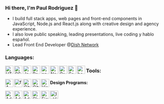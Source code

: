 ### Hi there, I'm Paul Rodriguez 👋

- I build full stack apps, web pages and front-end components in JavaScript, Node.js and React.js along with creative design and agency experience.
- I also love public speaking, leading presentations, live coding y hablo español.
- Lead Front End Developer @[Dish Network](https://www.dish.com)

### Languages:

<img align="left" alt="HTML5" width="26px" src="https://irp-cdn.multiscreensite.com/f592cd80/dms3rep/multi/html5_prodriguez_dev.svg" />
<img align="left" alt="CSS3" width="26px" src="https://irp-cdn.multiscreensite.com/f592cd80/dms3rep/multi/css3_prodriguez_dev.svg" />
<img align="left" alt="JavaScript" width="26px" src="https://irp-cdn.multiscreensite.com/f592cd80/dms3rep/multi/javascript_prodriguez_dev.svg" />
<img align="left" alt="React" width="26px" src="https://irp-cdn.multiscreensite.com/f592cd80/dms3rep/multi/reactjs_prodriguez_dev.svg" />
<img align="left" alt="npm" width="26px" src="https://irp-cdn.multiscreensite.com/f592cd80/dms3rep/multi/npm_prodriguez_dev.svg" />
<img align="left" alt="Node.js" width="26px" src="https://irp-cdn.multiscreensite.com/f592cd80/dms3rep/multi/nodejs_prodriguez_dev.svg" />
<img align="left" alt="GreenSock" width="26px" src="https://irp-cdn.multiscreensite.com/f592cd80/dms3rep/multi/greensock_prodriguez_dev.svg" />
<img align="left" alt="Sass" width="26px" src="https://irp-cdn.multiscreensite.com/f592cd80/dms3rep/multi/sass_prodriguez_dev.svg" />
<img align="left" alt="bootstap" width="26px" src="https://irp-cdn.multiscreensite.com/f592cd80/dms3rep/multi/bootstrap_prodriguez_dev.svg" />


### Tools:

<img align="left" alt="AWS" width="26px" src="https://irp-cdn.multiscreensite.com/f592cd80/dms3rep/multi/aws_prodriguez_dev.svg" />
<img align="left" alt="firebase" width="26px" src="https://irp-cdn.multiscreensite.com/f592cd80/dms3rep/multi/firebase_prodriguez_dev.svg" />
<img align="left" alt="Git" width="26px" src="https://irp-cdn.multiscreensite.com/f592cd80/dms3rep/multi/git_prodriguez_dev.svg" />
<img align="left" alt="GitHub" width="26px" src="https://irp-cdn.multiscreensite.com/f592cd80/dms3rep/multi/github_prodriguez_dev.svg" />
<img align="left" alt="Visual Studio Code" width="26px" src="https://irp-cdn.multiscreensite.com/f592cd80/dms3rep/multi/vs_code_prodriguez_dev.svg" />


#### Design Programs:

<img align="left" alt="Adobe Photoshop" width="26px" src="https://irp-cdn.multiscreensite.com/f592cd80/dms3rep/multi/adobe_photoshop_prodriguez_dev.svg" />
<img align="left" alt="Adobe Illustrator" width="26px" src="https://irp-cdn.multiscreensite.com/f592cd80/dms3rep/multi/adobe_illustrator_prodriguez_dev.svg" />
<img align="left" alt="Adobe XD" width="26px" src="https://irp-cdn.multiscreensite.com/f592cd80/dms3rep/multi/adobe_xd_prodriguez_dev.svg" />
<img align="left" alt="Sketch" width="26px" src="https://irp-cdn.multiscreensite.com/f592cd80/dms3rep/multi/sketch_prodriguez_dev.svg" />
<img align="left" alt="Figma" width="26px" src="https://irp-cdn.multiscreensite.com/f592cd80/dms3rep/multi/figma_prodriguez_dev.svg" />
<img align="left" alt="InVision" width="26px" src="https://irp-cdn.multiscreensite.com/f592cd80/dms3rep/multi/invision_prodriguez_dev.svg" />

